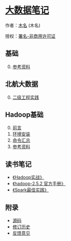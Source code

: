 # [大数据笔记]()

作者：[木名](https://github.com/mumingv) (木名)

授权：<a rel="license" href="http://creativecommons.org/licenses/by-nc/4.0/">署名-非商用许可证</a>

## 基础
0. [参考资料](#docs/reference_total)


## 北航大数据
0. [二级工程实践](#docs/buaa_level2_practice)


## Hadoop基础
0. [前言](#README)
0. [环境安装](#docs/install)
0. [命令汇总](#docs/hadoop_cmd)
0. [参考资料](#docs/reference)


## 读书笔记
- [《Hadoop实战》](#docs/book_hia)
- [《hadoop-2.5.2 官方手册》](#docs/book_documentation_r2_5_2)
- [《Spark最佳实践》](#docs/book_best_practice)


## 附录 
- [源码](https://github.com/mumingv/bigdatanote)
- [修订历史](https://github.com/mumingv/bigdatanote/commits/master)
- [反馈意见](https://github.com/mumingv/bigdatanote/issues)

